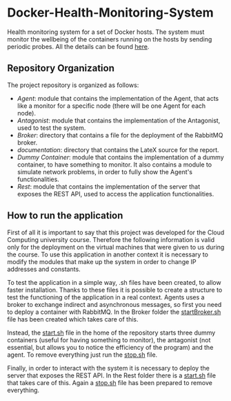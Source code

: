 # Docker-Health-Monitoring-System
Health monitoring system for a set of Docker hosts. The system must monitor the wellbeing of the containers running on the hosts by sending periodic probes. All the details can be found [here](documentation/latex/healthMonitoring.pdf).

## Repository Organization
The project repository is organized as follows:
* *Agent*: module that contains the implementation of the Agent, that acts like a monitor for a specific node (there will be one Agent for each node).
* *Antagonist*: module that contains the implementation of the Antagonist, used to test the system.
* *Broker*: directory that contains a file for the deployment of the RabbitMQ broker.
* *documentation*: directory that contains the LateX source for the report.
* *Dummy Container*: module that contains the implementation of a dummy container, to have something to monitor. It also contains a module to simulate network problems, in order to fully show the Agent's functionalities.
* *Rest*: module that contains the implementation of the server that exposes the REST API, used to access the application functionalities.

## How to run the application
First of all it is important to say that this project was developed for the Cloud Computing university course. Therefore the following information is valid only for the deployment on the virtual machines that were given to us during the course. To use this application in another context it is necessary to modify the modules that make up the system in order to change IP addresses and constants.

To test the application in a simple way, .sh files have been created, to allow faster installation. Thanks to these files it is possible to create a structure to test the functioning of the application in a real context.
Agents uses a broker to exchange indirect and asynchronous messages, so first you need to deploy a container with RabbitMQ. In the Broker folder the [startBroker.sh](Broker/startBroker.sh) file has been created which takes care of this.

Instead, the [start.sh](start.sh) file in the home of the repository starts three dummy containers (useful for having something to monitor), the antagonist (not essential, but allows you to notice the efficiency of the program) and the agent. To remove everything just run the [stop.sh](stop.sh) file.

Finally, in order to interact with the system it is necessary to deploy the server that exposes the REST API. In the Rest folder there is a [start.sh](Rest/start.sh) file that takes care of this. Again a [stop.sh](Rest/stop.sh) file has been prepared to remove everything.
